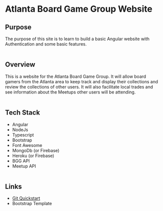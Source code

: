 # Atlanta Board Game Group Website

Purpose
-----

The purpose of this site is to learn to build a basic Angular website with Authentication and some basic features.
<br /><br />

Overview 
-----

This is a website for the Atlanta Board Game Group.  It will allow board gamers from the Atlanta area to keep track and display their collections and review the collections of other users.  It will also facilitate local trades and see information about the Meetups other users will be attending.
<br /><br />


Tech Stack
-----

* Angular
* NodeJs
* Typescript
* Bootstrap
* Font Awesome
* MongoDb (or Firebase)
* Heroku (or Firebase)
* BGG API
* Meetup API
<br /><br />


Links 
----

* [Git Quickstart](https://github.com/leisenstein/DeveloperNotes/blob/master/GIT.md)
* Bootstrap Template

<br /><br />

